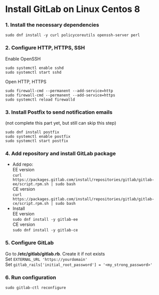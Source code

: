 # Install GitLab on Linux Centos 8
### 1. Install the necessary dependencies
`sudo dnf install -y curl policycoreutils openssh-server perl`
### 2. Configure HTTP, HTTPS, SSH
Enable OpenSSH
```
sudo systemctl enable sshd
sudo systemctl start sshd
```
Open HTTP, HTTPS
```
sudo firewall-cmd --permanent --add-service=http
sudo firewall-cmd --permanent --add-service=https
sudo systemctl reload firewalld
```
### 3. Install Postfix to send notification emails
(not complete this part yet, but still can skip this step)
```
sudo dnf install postfix
sudo systemctl enable postfix
sudo systemctl start postfix
```
### 4. Add repository and install GitLab package
* Add repo: <br>
EE version <br>
`curl https://packages.gitlab.com/install/repositories/gitlab/gitlab-ee/script.rpm.sh | sudo bash` <br>
CE version <br>
`curl https://packages.gitlab.com/install/repositories/gitlab/gitlab-ce/script.rpm.sh | sudo bash` <br>
* Install <br>
EE version <br>
`sudo dnf install -y gitlab-ee` <br>
CE version <br>
`sudo dnf install -y gitlab-ce` <br>
### 5. Configure GitLab
Go to **/etc/gitlab/gitlab.rb**. Create it if not exists <br>
Set `EXTERNAL_URL 'https://yourdomain'` <br>
Set `gitlab_rails['initial_root_password'] = '<my_strong_password>'` <br>
### 6. Run configuration
`sudo gitlab-ctl reconfigure`
